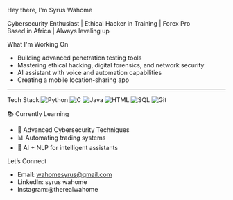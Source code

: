  Hey there, I'm Syrus Wahome

 Cybersecurity Enthusiast |  Ethical Hacker in Training |  Forex Pro   
 Based in Africa |  Always leveling up



  What I'm Working On
-  Building advanced penetration testing tools
-  Mastering ethical hacking, digital forensics, and network security
-  AI assistant with voice and automation capabilities
-  Creating a mobile location-sharing app

---

 Tech Stack
![Python](https://img.shields.io/badge/-Python-333?style=flat&logo=python)
![C](https://img.shields.io/badge/-C-333?style=flat&logo=c)
![Java](https://img.shields.io/badge/-Java-333?style=flat&logo=java)
![HTML](https://img.shields.io/badge/-HTML5-333?style=flat&logo=html5)
![SQL](https://img.shields.io/badge/-SQL-333?style=flat&logo=mysql)
![Git](https://img.shields.io/badge/-Git-333?style=flat&logo=git)



📚 Currently Learning
- 🔐 Advanced Cybersecurity Techniques
- 📊 Automating trading systems
- 🧠 AI + NLP for intelligent assistants



 Let’s Connect
- Email: wahomesyrus@gmail.com
- LinkedIn: syrus wahome
- Instagram:@therealwahome 


